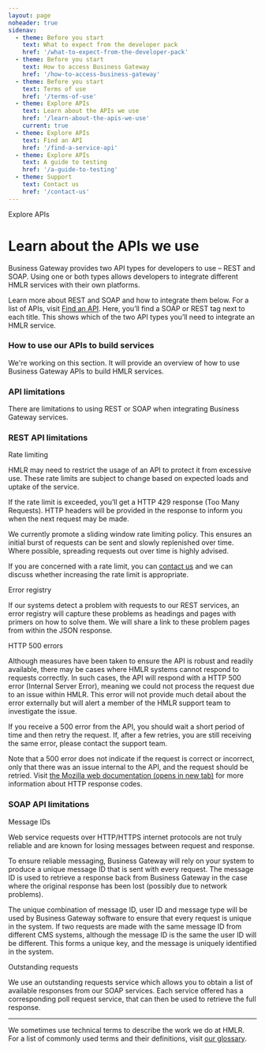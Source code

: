 ```yaml
---
layout: page
noheader: true
sidenav:
  - theme: Before you start
    text: What to expect from the developer pack
    href: '/what-to-expect-from-the-developer-pack'
  - theme: Before you start
    text: How to access Business Gateway
    href: '/how-to-access-business-gateway'
  - theme: Before you start
    text: Terms of use
    href: '/terms-of-use'
  - theme: Explore APIs
    text: Learn about the APIs we use
    href: '/learn-about-the-apis-we-use'
    current: true
  - theme: Explore APIs
    text: Find an API
    href: '/find-a-service-api'
  - theme: Explore APIs
    text: A guide to testing
    href: '/a-guide-to-testing'
  - theme: Support
    text: Contact us 
    href: '/contact-us'
---
```


<span class="govuk-caption-xl">Explore APIs</span>
<h1 class="govuk-heading-xl">Learn about the APIs we use</h1>
<div class="govuk-grid-row">
  <p class="govuk-body govuk-!-font-weight-regular govuk-!-margin-left-3">Business Gateway provides two API types for developers to use – REST and SOAP. Using one or both types allows developers to integrate different HMLR services with their own platforms.</p>
  <p class="govuk-body govuk-!-font-weight-regular govuk-!-margin-left-3">Learn more about REST and SOAP and how to integrate them below. For a list of APIs, visit <a class="govuk-link" href="/find-a-service-api">Find an API</a>. Here, you’ll find a SOAP or REST tag next to each title. This shows which of the two API types you’ll need to integrate an HMLR service.</p>
  <h3 class="govuk-heading-m govuk-!-margin-left-3">How to use our APIs to build services</h3>
  <p class="govuk-body govuk-!-font-weight-regular govuk-!-margin-left-3">We're working on this section. It will provide an overview of how to use Business Gateway APIs to build HMLR services.</p>
  <h3 class="govuk-heading-m govuk-!-margin-left-3">API limitations</h3>
  <p class="govuk-body govuk-!-font-weight-regular govuk-!-margin-left-3">There are limitations to using REST or SOAP when integrating Business Gateway services.</p>
  <h3 class="govuk-heading-m govuk-!-margin-left-3">REST API limitations</h3>
  <p class="govuk-body govuk-!-font-weight-bold govuk-!-margin-left-3">Rate limiting</p>
  <p class="govuk-body govuk-!-margin-left-3">HMLR may need to restrict the usage of an API to protect it from excessive use. These rate limits are subject to change based on expected loads and uptake of the service.</p>
  <p class="govuk-body govuk-!-margin-left-3">If the rate limit is exceeded, you’ll get a HTTP 429 response (Too Many Requests). HTTP headers will be provided in the response to inform you when the next request may be made.</p>
  <p class="govuk-body govuk-!-margin-left-3">We currently promote a sliding window rate limiting policy. This ensures an initial burst of requests can be sent and slowly replenished over time. Where possible, spreading requests out over time is highly advised.</p>
  <p class="govuk-body govuk-!-margin-left-3">If you are concerned with a rate limit, you can <a class="govuk-link"
      href="/contact-us">contact us</a> and we can discuss whether increasing the rate limit is appropriate.</p>
  <p class="govuk-body govuk-!-font-weight-bold govuk-!-margin-left-3">Error registry</p>
  <p class="govuk-body govuk-!-margin-left-3">If our systems detect a problem with requests to our REST services, an error registry will capture these problems as headings and pages with primers on how to solve them. We will share a link to these problem pages from within the JSON response.</p>
  <p class="govuk-body govuk-!-font-weight-bold govuk-!-margin-left-3">HTTP 500 errors</p>
  <p class="govuk-body govuk-!-margin-left-3">Although measures have been taken to ensure the API is robust and readily available, there may be cases where HMLR systems cannot respond to requests correctly. In such cases, the API will respond with a HTTP 500 error (Internal Server Error), meaning we could not process the request due to an issue within HMLR. This error will not provide much detail about the error externally but will alert a member of the HMLR support team to investigate the issue.</p>
  <p class="govuk-body govuk-!-margin-left-3">If you receive a 500 error from the API, you should wait a short period of time and then retry the request. If, after a few retries, you are still receiving the same error, please contact the support team.</p>
  <p class="govuk-body govuk-!-margin-left-3">Note that a 500 error does not indicate if the request is correct or incorrect, only that there was an issue internal to the API, and the request should be retried. Visit <a
      class="govuk-link" href="https://developer.mozilla.org/en-US/docs/Web/HTTP/Status" rel="noreferrer noopener"
      target="_blank">the Mozilla web documentation (opens in new tab)</a> for more information about HTTP response codes.</p>
  <h3 class="govuk-heading-m govuk-!-margin-left-3">SOAP API limitations</h3>
  <p class="govuk-body govuk-!-font-weight-bold govuk-!-margin-left-3">Message IDs</p>
  <p class="govuk-body govuk-!-margin-left-3">Web service requests over HTTP/HTTPS internet protocols are not truly reliable and are known for losing messages between request and response.</p>
  <p class="govuk-body govuk-!-margin-left-3">To ensure reliable messaging, Business Gateway will rely on your system to produce a unique message ID that is sent with every request. The message ID is used to retrieve a response back from Business Gateway in the case where the original response has been lost (possibly due to network problems).</p>
  <p class="govuk-body govuk-!-margin-left-3">The unique combination of message ID, user ID and message type will be used by Business Gateway software to ensure that every request is unique in the system. If two requests are made with the same message ID from different CMS systems, although the message ID is the same the user ID will be different. This forms a unique key, and the message is uniquely identified in the system.</p>
  <p class="govuk-body govuk-!-font-weight-bold govuk-!-margin-left-3">Outstanding requests</p>
  <p class="govuk-body govuk-!-margin-left-3">We use an outstanding requests service which allows you to obtain a list of available responses from our SOAP services. Each service offered has a corresponding poll request service, that can then be used to retrieve the full response.</p>
  <hr class="govuk-section-break govuk-section-break--m govuk-section-break--visible govuk-!-margin-left-3">
  <p class="govuk-body govuk-!-font-weight-regular govuk-!-margin-left-3">We sometimes use technical terms to describe the work we do at HMLR. For a list of commonly used terms and their definitions, visit <a
      class="govuk-link" href="/glossary">our glossary</a>.</p>
</div>